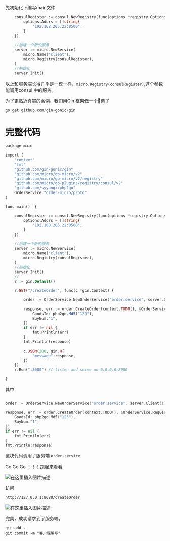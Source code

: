 
先初始化下编写main文件

```php
	consulRegister := consul.NewRegistry(func(options *registry.Options) {
		options.Addrs = []string{
			"192.168.205.22:8500",
		}
	})

	//创建一个新的服务
	server := micro.NewService(
		micro.Name("client"),
		micro.Registry(consulRegister),
	)
	//初始化
	server.Init()
```

以上和服务端长得几乎是一模一样，`micro.Registry(consulRegister)`,这个参数能调用consul 中的服务。

为了更贴近真实的案例，我们用Gin 框架做一个🌰栗子
```php
go get github.com/gin-gonic/gin
```
# 完整代码

```php
package main

import (
	"context"
	"fmt"
	"github.com/gin-gonic/gin"
	"github.com/micro/go-micro/v2"
	"github.com/micro/go-micro/v2/registry"
	"github.com/micro/go-plugins/registry/consul/v2"
	"github.com/syyongx/php2go"
	OrderService "order-micro/proto"
)

func main()  {

	consulRegister := consul.NewRegistry(func(options *registry.Options) {
		options.Addrs = []string{
			"192.168.205.22:8500",
		}
	})

	//创建一个新的服务
	server := micro.NewService(
		micro.Name("client"),
		micro.Registry(consulRegister),
	)
	//初始化
	server.Init()
	//
	r := gin.Default()

	r.GET("/createOrder", func(c *gin.Context) {

		order := OrderService.NewOrderService("order.service", server.Client())

		response, err := order.CreateOrder(context.TODO(), &OrderService.Request{
			GoodsId: php2go.Md5("123"),
			BuyNum:"1",
		})
		if err != nil {
			fmt.Println(err)
		}
		fmt.Println(response)

		c.JSON(200, gin.H{
			"message":response,
		})
	})
	r.Run(":8080") // listen and serve on 0.0.0.0:8080

}
```

其中

```go

order := OrderService.NewOrderService("order.service", server.Client())

response, err := order.CreateOrder(context.TODO(), &OrderService.Request{
	GoodsId: php2go.Md5("123"),
	BuyNum:"1",
})
if err != nil {
	fmt.Println(err)
}
fmt.Println(response)
```

这块代码调用了服务端 `order.service`


Go Go Go ！！！跑起来看看

![在这里插入图片描述](http://p1.itc.cn/images01/20201207/52a9bf649675424c9c10481791404b2e.gif)

访问

```shell
http://127.0.0.1:8080/createOrder
```
![在这里插入图片描述](https://img-blog.csdnimg.cn/32061f797d0c4ac780441e5c39cb1b9f.png)

完美，成功请求到了服务端。

```
git add .
git commit -m "客户端编写"
```



